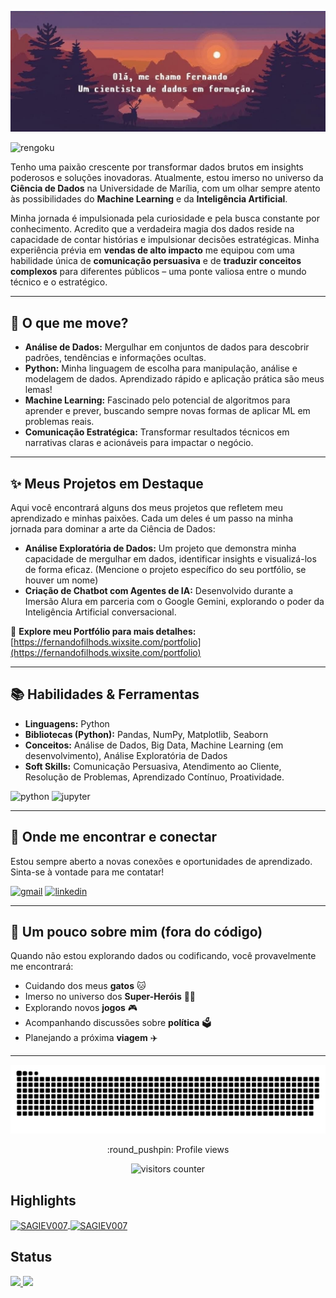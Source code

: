 ![Capa](./assets/Capa)

![rengoku](./assets/rengoku)


Tenho uma paixão crescente por transformar dados brutos em insights poderosos e soluções inovadoras. Atualmente, estou imerso no universo da **Ciência de Dados** na Universidade de Marília, com um olhar sempre atento às possibilidades do **Machine Learning** e da **Inteligência Artificial**.

Minha jornada é impulsionada pela curiosidade e pela busca constante por conhecimento. Acredito que a verdadeira magia dos dados reside na capacidade de contar histórias e impulsionar decisões estratégicas. Minha experiência prévia em **vendas de alto impacto** me equipou com uma habilidade única de **comunicação persuasiva** e de **traduzir conceitos complexos** para diferentes públicos – uma ponte valiosa entre o mundo técnico e o estratégico.

--- 

## 🚀 O que me move?

*   **Análise de Dados:** Mergulhar em conjuntos de dados para descobrir padrões, tendências e informações ocultas.
*   **Python:** Minha linguagem de escolha para manipulação, análise e modelagem de dados. Aprendizado rápido e aplicação prática são meus lemas!
*   **Machine Learning:** Fascinado pelo potencial de algoritmos para aprender e prever, buscando sempre novas formas de aplicar ML em problemas reais.
*   **Comunicação Estratégica:** Transformar resultados técnicos em narrativas claras e acionáveis para impactar o negócio.

--- 

## ✨ Meus Projetos em Destaque

Aqui você encontrará alguns dos meus projetos que refletem meu aprendizado e minhas paixões. Cada um deles é um passo na minha jornada para dominar a arte da Ciência de Dados:

*   **Análise Exploratória de Dados:** Um projeto que demonstra minha capacidade de mergulhar em dados, identificar insights e visualizá-los de forma eficaz. (Mencione o projeto específico do seu portfólio, se houver um nome)
*   **Criação de Chatbot com Agentes de IA:** Desenvolvido durante a Imersão Alura em parceria com o Google Gemini, explorando o poder da Inteligência Artificial conversacional.

🔗 **Explore meu Portfólio para mais detalhes:** [https://fernandofilhods.wixsite.com/portfolio](https://fernandofilhods.wixsite.com/portfolio)

--- 

## 📚 Habilidades & Ferramentas

*   **Linguagens:** Python
*   **Bibliotecas (Python):** Pandas, NumPy, Matplotlib, Seaborn
*   **Conceitos:** Análise de Dados, Big Data, Machine Learning (em desenvolvimento), Análise Exploratória de Dados
*   **Soft Skills:** Comunicação Persuasiva, Atendimento ao Cliente, Resolução de Problemas, Aprendizado Contínuo, Proatividade.
<p align="left">
  <img alt="python" src="https://i.giphy.com/media/LMt9638dO8dftAjtco/200.webp" width="100" title="python">
  <img src="https://cdn.jsdelivr.net/gh/devicons/devicon@latest/icons/jupyter/jupyter-original.svg" width="100px" title="jupyter">
</p>

--- 

## 🌱 Onde me encontrar e conectar

Estou sempre aberto a novas conexões e oportunidades de aprendizado. Sinta-se à vontade para me contatar!

[<img src="https://img.icons8.com/doodle/96/000000/gmail-new.png" width="100" title="gmail">](mailto:l340fernando@gmail.com@gmail.com)
[<img src="https://img.icons8.com/doodle/96/000000/linkedin-circled.png" width="100" title="linkedin">](https://www.linkedin.com/in/fernandods0/)

--- 

## 🌟 Um pouco sobre mim (fora do código)

Quando não estou explorando dados ou codificando, você provavelmente me encontrará:

*   Cuidando dos meus **gatos** 🐱
*   Imerso no universo dos **Super-Heróis** 🦸‍♂️
*   Explorando novos **jogos** 🎮
*   Acompanhando discussões sobre **política** 🗳️
*   Planejando a próxima **viagem** ✈️

--- 


<!-- Colocar outros links futuros e ícones (Exemplos)
[<img src="https://play-lh.googleusercontent.com/zIO-uuTBjFigUIswv_h9S0-wVIkno_obwannvzr7NrXbh_MXL_khqV7gEqBly6KXEi4=s360-rw" width="100" title="datacamp">](https://www.datacamp.com/profile/MEUPERFIL)
[<img src="img/tableau.png" width="100" title="tableau">](https://public.tableau.com/app/profile/MEUPERFIL)
[<img src="https://user-images.githubusercontent.com/70539478/157151091-e994f0a1-ae3c-4955-ade7-a005a202a52f.png" width="100" title="hackerrank">](https://www.hackerrank.com/l340fernando)
[<img src="https://www.kaggle.com/static/images/logos/kaggle-logo-transparent-300.png" width="200" title="kaggle">](https://www.kaggle.com/MEUPERFIL)
-->


<!-- Snake game of GitHub Contributions https://github.com/marketplace/actions/generate-snake-game-from-github-contribution-grid -->
![github contribution grid snake animation](https://github.com/shpatrickguo/shpatrickguo/blob/output/github-contribution-grid-snake-dark.svg)



<p align="center">:round_pushpin: Profile views</p>
<div align="center">
    <img alt="visitors counter" src="https://profile-counter.glitch.me/SAGIEV007/count.svg">
</div>

## Highlights
<div align="left">
  <a href="https://github.com/SAGIEV007/Mente-Viva">
    <img height="140em" align="center" src="https://github-readme-stats.vercel.app/api/pin/?username=SAGIEV007&repo=mente-viva&show_icons=true&bg_color=19,21D4FD,B721FF&title_color=fff&text_color=fff&icon_color=fff" alt="SAGIEV007" />
  </a>
    <a href="https://github.com/SAGIEV007/Mente-Viva">
        <img height="140em" align="center" src="https://github-readme-stats.vercel.app/api/pin/?username=SAGIEV007&repo=mente-viva&show_icons=true&bg_color=19,21D4FD,B721FF&title_color=fff&text_color=fff&icon_color=fff" alt="SAGIEV007" />
      </a>
</div>


## Status
<div align="left">
  <a href="https://github.com/SAGIEV007">
    <img height="180em" src="https://github-readme-stats.vercel.app/api?username=SAGIEV007&show_icons=true&bg_color=19,21D4FD,B721FF&title_color=fff&text_color=fff&&icon_color=fff&count_private=true&include_all_commits=true&disable_animations=false">
  <img height="180em" src="https://github-readme-stats.vercel.app/api/top-langs?username=SAGIEV007&show_icons=true&bg_color=19,21D4FD,B721FF&title_color=fff&text_color=fff&icon_color=fff&layout=compact"/>
</div>
    
